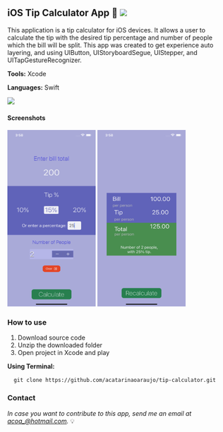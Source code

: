 ## iOS Tip Calculator App :iphone: <img src="https://developer.apple.com/swift/images/swift-og.png" width="40"> 
This application is a tip calculator for iOS devices. It allows a user to calculate the tip with the desired tip percentage and number of people which the bill will be split. This app was created to get experience auto layering, and using UIButton, UIStoryboardSegue, UIStepper, and UITapGestureRecognizer.

<p><b>Tools:</b> Xcode</p>
<p><b>Languages:</b> Swift</p>

![](images/tip-calculator.gif)

#### Screenshots
<img src="images/bill-info.png" width="200" height="400" />

<img src="images/result.png" width="200" height="400" />


### How to use
1. Download source code
2. Unzip the downloaded folder
3. Open project in Xcode and play

**Using Terminal:**
```
  git clone https://github.com/acatarinaoaraujo/tip-calculator.git
  ```
 ### Contact
 <em> In case you want to contribute to this app, send me an email at acoa_@hotmail.com.</em> :bulb:
